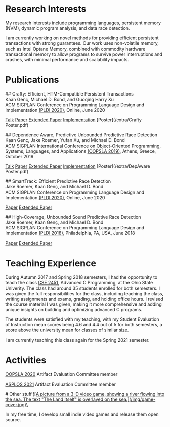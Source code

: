 # Research Interests

My research interests include programming languages, persistent memory (NVM),
dynamic program analysis, and data race detection.

I am currently working on novel methods for providing efficient persistent
transactions with strong guarantees. Our work uses non-volatile memory, such as
Intel Optane Memory, combined with commodity hardware transactional memory to
allow programs to survive power interruptions and crashes, with minimal
performance and scalability impacts.

# Publications

<div> <div class="publication">
## Crafty: Efficient, HTM-Compatible Persistent Transactions
<div class="authors">Kaan Genç, Michael D. Bond, and Guoqing Harry Xu</div>
<div class="conf">ACM SIGPLAN Conference on Programming Language Design and Implementation <a href="https://pldi20.sigplan.org/home">(PLDI 2020)</a>, Online, June 2020</div>

[Talk](https://www.youtube.com/watch?v=wdVLlQXV1to) [Paper](https://dl.acm.org/doi/10.1145/3385412.3385991) [Extended Paper](https://arxiv.org/pdf/2004.00262.pdf) [Implementation](https://github.com/PLaSSticity/Crafty) [Poster](/extra/Crafty Poster.pdf)
</div>


<div class="publication">
## Dependence Aware, Predictive Unbounded Predictive Race Detection
<div class="authors">Kaan Genç, Jake Roemer, Yufan Xu, and Michael D. Bond</div>
<div class="conf">ACM SIGPLAN International Conference on Object-Oriented Programming, Systems, Languages, and Applications <a href="https://2019.splashcon.org/track/splash-2019-oopsla">(OOPSLA 2019)</a>, Athens, Greece, October 2019</div> 

[Talk](https://www.youtube.com/watch?v=YgZWnc31tVQ) [Paper](https://dl.acm.org/doi/10.1145/3360605) [Extended Paper](https://arxiv.org/pdf/1904.13088.pdf) [Implementation](https://github.com/PLaSSticity/SDP-WDP-implementation) [Poster](/extra/DepAware Poster.pdf)
</div>


<div class="publication">
## SmartTrack: Efficient Predictive Race Detection
<div class="authors">Jake Roemer, Kaan Genç, and Michael D. Bond</div>
<div class="conf">ACM SIGPLAN Conference on Programming Language Design and Implementation <a href="https://pldi20.sigplan.org/home">(PLDI 2020)</a>, Online, June 2020 </div>

[Paper](http://web.cse.ohio-state.edu/~mikebond/smarttrack-pldi-2020.pdf) [Extended Paper](https://arxiv.org/pdf/1905.00494.pdf)
</div>


<div class="publication">
## High-Coverage, Unbounded Sound Predictive Race Detection 
<div class="authors">Jake Roemer, Kaan Genç, and Michael D. Bond</div>
<div class="conf">ACM SIGPLAN Conference on Programming Language Design and Implementation <a href="https://pldi18.sigplan.org/">(PLDI 2018)</a>, Philadelphia, PA, USA, June 2018</div>

[Paper](http://web.cse.ohio-state.edu/~bond.213/vindicator-pldi-2018.pdf) [Extended Paper](http://web.cse.ohio-state.edu/~bond.213/vindicator-pldi-2018-xtr.pdf)
</div>
</div>

# Teaching Experience

During Autumn 2017 and Spring 2018 semesters, I had the opportunity to teach the
class [CSE
2451](http://coe-portal.cse.ohio-state.edu/pdf-exports/CSE/CSE-2451.pdf),
Advanced C Programming, at the Ohio State Univerity. The class had around 35
students enrolled for both semesters. I was given the full responsibilities for
the class, including teaching the class, writing assignments and exams, grading,
and holding office hours. I revised the course material I was given, making it
more comprehensive and adding unique insights on building and optimizing
advanced C programs.

The students were satisfied with my teaching, with my Student Evaluation of
Instruction mean scores being 4.6 and 4.4 out of 5 for both semesters, a score
above the university mean for classes of similar size.

I am currently teaching this class again for the Spring 2021 semester.

# Activities

[OOPSLA 2020](https://2020.splashcon.org/track/splash-2020-Artifacts) Artifact Evaluation Committee member

[ASPLOS 2021](https://asplos-conference.org/2021/) Artifact Evaluation Committee member


<div class="other-stuff">
# Other stuff

<a class="img" href="https://seriousbug.itch.io/the-land-itself">
![A picture from a 3-D video game, showing a river flowing into the sea. The text "The Land Itself" is overlayed on the sea.](/img/game-cover.jpg)\
</a>

In my free time, I develop small indie video games and release them open source.
</div>
